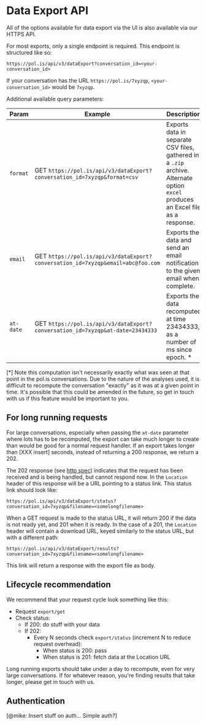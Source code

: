 
# Data Export API

All of the options available for data export via the UI is also available via our HTTPS API.

For most exports, only a single endpoint is required.
This endpoint is structured like so:

```
https://pol.is/api/v3/dataExport?conversation_id=<your-conversation_id>
```

If your conversation has the URL `https://pol.is/7xyzqp`, `<your-conversation_id>` would be `7xyzqp`.

Additional available query parameters:

| Param | Example | Description
| ----- | ------- | -----------
| `format` | GET `https://pol.is/api/v3/dataExport?conversation_id=7xyzqp&format=csv` | Exports data in separate CSV files, gathered in a `.zip` archive. Alternate option `excel` produces an Excel file as a response.
| `email` | GET `https://pol.is/api/v3/dataExport?conversation_id=7xyzqp&email=abc@foo.com` | Exports the data and send an email notification to the given email when complete.
| `at-date` | GET `https://pol.is/api/v3/dataExport?conversation_id=7xyzqp&at-date=23434333` | Exports the data recomputed at time 23434333, as a number of ms since epoch. *

[\*] Note this computation isn't necessarily exactly what was seen at that point in the pol.is conversations.
Due to the nature of the analyses used, it is difficult to recompute the conversation "exactly" as it was at a given point in time.
It's possible that this could be amended in the future, so get in touch with us if this feature would be important to you.


## For long running requests

For large conversations, especially when passing the `at-date` parameter where lots has to be recomputed, the export can take much longer to create than would be good for a normal request handler.
If an export takes longer than [XXX insert] seconds, instead of returning a 200 response, we return a 202.

The 202 response (see [http spec](http://www.w3.org/Protocols/rfc2616/rfc2616.txt)) indicates that the request has been received and is being handled, but cannot respond now.
In the `Location` header of this response will be a URL pointing to a status link.
This status link should look like:

```
https://pol.is/api/v3/dataExport/status?conversation_id=7xyzqp&filename=<somelongfilename>
```

When a GET request is made to the status URL, it will return 200 if the data is not ready yet, and 201 when it is ready.
In the case of a 201, the `Location` header will contain a download URL, keyed similarly to the status URL, but with a different path:

```
https://pol.is/api/v3/dataExport/results?conversation_id=7xyzqp&filename=<somelongfilename>
```

This link will return a response with the export file as body.


## Lifecycle recommendation

We recommend that your request cycle look something like this:

* Request `export/get`
* Check status:
  * If 200: do stuff with your data
  * If 202:
    * Every N seconds check `export/status` (increment N to reduce request overhead):
      * When status is 200: pass
      * When status is 201: fetch data at the Location URL

Long running exports should take under a day to recompute, even for very large conversations.
If for whatever reason, you're finding results that take longer, please get in touch with us.


## Authentication

[@mike: Insert stuff on auth... Simple auth?]


